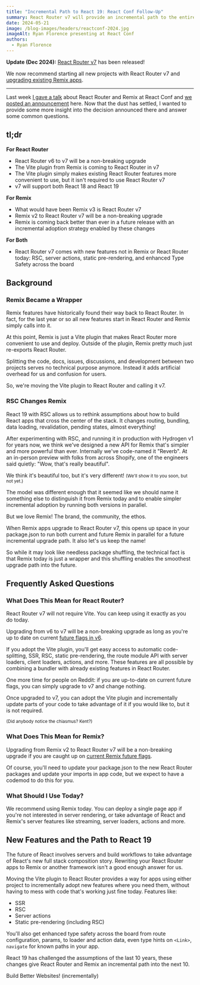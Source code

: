 ```yaml
---
title: "Incremental Path to React 19: React Conf Follow-Up"
summary: React Router v7 will provide an incremental path to the entire, full stack feature set of React. Upgrading from to React Router v7 is non-breaking for both React Router v6 and Remix v2.
date: 2024-05-21
image: /blog-images/headers/reactconf-2024.jpg
imageAlt: Ryan Florence presenting at React Conf
authors:
  - Ryan Florence
---
```


**Update (Dec 2024):** [React Router v7](https://reactrouter.com/) has been released!

We now recommend starting all new projects with React Router v7 and [upgrading existing Remix apps](https://reactrouter.com/upgrading/remix).

---

Last week [I gave a talk](https://www.youtube.com/watch?v=ZcwA0xt8FlQ) about React Router and Remix at React Conf and [we posted an announcement](./merging-remix-and-react-router) here. Now that the dust has settled, I wanted to provide some more insight into the decision announced there and answer some common questions.

## tl;dr

**For React Router**

- React Router v6 to v7 will be a non-breaking upgrade
- The Vite plugin from Remix is coming to React Router in v7
- The Vite plugin simply makes existing React Router features more convenient to use, but it isn't required to use React Router v7
- v7 will support both React 18 and React 19

**For Remix**

- What would have been Remix v3 is React Router v7
- Remix v2 to React Router v7 will be a non-breaking upgrade
- Remix is coming back better than ever in a future release with an incremental adoption strategy enabled by these changes

**For Both**

- React Router v7 comes with new features not in Remix or React Router today: RSC, server actions, static pre-rendering, and enhanced Type Safety across the board

## Background

### Remix Became a Wrapper

Remix features have historically found their way back to React Router. In fact, for the last year or so all new features start in React Router and Remix simply calls into it.

At this point, Remix is just a Vite plugin that makes React Router more convenient to use and deploy. Outside of the plugin, Remix pretty much just re-exports React Router.

Splitting the code, docs, issues, discussions, and development between two projects serves no technical purpose anymore. Instead it adds artificial overhead for us and confusion for users.

So, we're moving the Vite plugin to React Router and calling it v7.

### RSC Changes Remix

React 19 with RSC allows us to rethink assumptions about how to build React apps that cross the center of the stack. It changes routing, bundling, data loading, revalidation, pending states, almost everything!

After experimenting with RSC, and running it in production with Hydrogen v1 for years now, we think we've designed a new API for Remix that's simpler and more powerful than ever. Internally we've code-named it "Reverb". At an in-person preview with folks from across Shopify, one of the engineers said quietly: "Wow, that's really beautiful".

We think it's beautiful too, but it's very different! <small>(We'll show it to you soon, but not yet.)</small>

The model was different enough that it seemed like we should name it something else to distinguish it from Remix today and to enable simpler incremental adoption by running both versions in parallel.

But we love Remix! The brand, the community, the ethos.

When Remix apps upgrade to React Router v7, this opens up space in your package.json to run both current and future Remix in parallel for a future incremental upgrade path. It also let's us keep the name!

So while it may look like needless package shuffling, the technical fact is that Remix today is just a wrapper and this shuffling enables the smoothest upgrade path into the future.

## Frequently Asked Questions

### What Does This Mean for React Router?

React Router v7 will not require Vite. You can keep using it exactly as you do today.

Upgrading from v6 to v7 will be a non-breaking upgrade as long as you're up to date on current [future flags in v6](https://reactrouter.com/en/main/guides/api-development-strategy#current-future-flags).

If you adopt the Vite plugin, you'll get easy access to automatic code-splitting, SSR, RSC, static pre-rendering, the route module API with server loaders, client loaders, actions, and more. These features are all possible by combining a bundler with already existing features in React Router.

One more time for people on Reddit: if you are up-to-date on current future flags, you can simply upgrade to v7 and change nothing.

Once upgraded to v7, you can adopt the Vite plugin and incrementally update parts of your code to take advantage of it if you would like to, but it is not required.

<small>(Did anybody notice the chiasmus? Kent?)</small>

### What Does This Mean for Remix?

Upgrading from Remix v2 to React Router v7 will be a non-breaking upgrade if you are caught up on [current Remix future flags](https://remix.run/docs/en/main/start/future-flags#current-future-flags).

Of course, you'll need to update your package.json to the new React Router packages and update your imports in app code, but we expect to have a codemod to do this for you.

### What Should I Use Today?

We recommend using Remix today. You can deploy a single page app if you're not interested in server rendering, or take advantage of React and Remix's server features like streaming, server loaders, actions and more.

## New Features and the Path to React 19

The future of React involves servers and build workflows to take advantage of React's new full stack composition story. Rewriting your React Router apps to Remix or another framework isn't a good enough answer for us.

Moving the Vite plugin to React Router provides a way for apps using either project to incrementally adopt new features where you need them, without having to mess with code that's working just fine today. Features like:

- SSR
- RSC
- Server actions
- Static pre-rendering (including RSC)

You'll also get enhanced type safety across the board from route configuration, params, to loader and action data, even type hints on `<Link>`, `navigate` for known paths in your app.

React 19 has challenged the assumptions of the last 10 years, these changes give React Router and Remix an incremental path into the next 10.

Build Better Websites! (incrementally)
